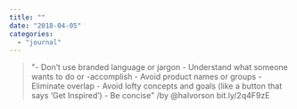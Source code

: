 ```yaml
---
title: ""
date: "2018-04-05"
categories: 
  - "journal"
---
```


> "- Don’t use branded language or jargon - Understand what someone wants to do or -accomplish - Avoid product names or groups - Eliminate overlap - Avoid lofty concepts and goals (like a button that says ‘Get Inspired’) - Be concise" /by @halvorson bit.ly/2q4F9zE
